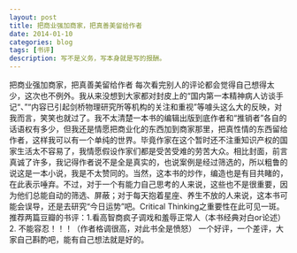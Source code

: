 ```yaml
---
layout: post
title: 把商业强加商家，把真善美留给作者
date: 2014-01-10
categories: blog
tags: [书评]
description: 写不是义务，写本身就是写的报酬。
---
```


把商业强加商家，把真善美留给作者
每次看完别人的评论都会觉得自己想得太少，这次也不例外。我从来没想到大家都对封皮上的“国内第一本精神病人访谈手记“、”“内容已引起剑桥物理研究所等机构的关注和重视”等噱头这么大的反映，对我而言，笑笑也就过了。我不太清楚一本书的编辑出版到底作者和“推销者”各自的话语权有多少，但我还是情愿把商业化的东西加到商家那里，把真性情的东西留给作者，这样我可以有一个单纯的世界。毕竟作家在这个暂时还不注重知识产权的国家生活太不容易了，我情愿假设作家们都是受苦受难的劳苦大众。相比封面，前言真诚了许多，我记得作者说不是全是真实的，也说案例是经过筛选的，所以粗鲁的说这是一本小说，我是不太赞同的。当然，这本书的炒作，编造也是有目共睹的，在此表示唾弃。不过，对于一个有能力自己思考的人来说，这些也不是很重要，因为他们总能自动的筛选、屏蔽；对于每天抱着星座、养生不放的人来说，这本书可能会误导，还是去研究“今日运势”吧。Critical Thinking之重要性在此可见一斑。
推荐两篇豆瓣的书评：1.看高智商疯子调戏和羞辱正常人（本书经典对白or论述）
              2. 不能容忍！！！（作者格调很高，对此书全是愤怒）
一个好评，一个差评，大家自己斟酌吧，能有自己想法就是好的。
